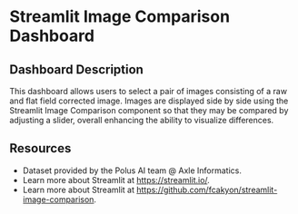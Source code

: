 # Streamlit Image Comparison Dashboard

## Dashboard Description
This dashboard allows users to select a pair of images consisting of a raw and flat field corrected image. Images are displayed side by side using the Streamlit Image Comparison component so that they may be compared by adjusting a slider, overall enhancing the ability to visualize differences.

## Resources 
* Dataset provided by the Polus AI team @ Axle Informatics. 
* Learn more about Streamlit at https://streamlit.io/. 
* Learn more about Streamlit at https://github.com/fcakyon/streamlit-image-comparison.
